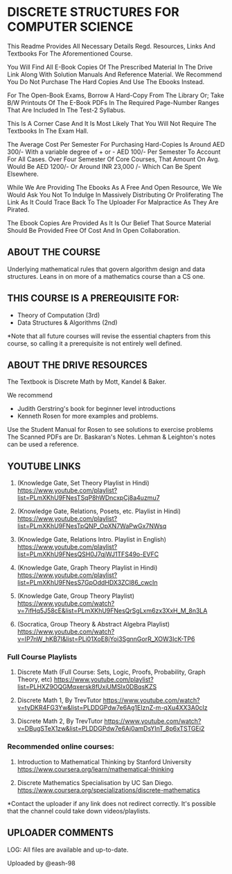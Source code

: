 
# DISCRETE STRUCTURES FOR COMPUTER SCIENCE

This Readme Provides All Necessary Details Regd. Resources, Links And
Textbooks For The Aforementioned Course. 

You Will Find All E-Book Copies Of The Prescribed Material In The Drive 
Link Along With Solution Manuals And Reference Material.
We Recommend You Do Not Purchase The Hard Copies And Use The Ebooks Instead.

For The Open-Book Exams, Borrow A Hard-Copy From The Library Or; 
Take B/W Printouts Of The E-Book PDFs In The Required Page-Number Ranges 
That Are Included In The Test-2 Syllabus. 

This Is A Corner Case And It Is Most Likely 
That You Will Not Require The Textbooks In The Exam Hall. 

The Average Cost Per Semester For Purchasing Hard-Copies Is Around AED 300/-
With a variable degree of + or - AED 100/- Per Semester To Account For All Cases. 
Over Four Semester Of Core Courses, That Amount On Avg. Would Be AED 1200/-
Or Around INR 23,000 /- Which Can Be Spent Elsewhere. 

While We Are Providing The Ebooks As A Free And Open Resource, We We Would
Ask You Not To Indulge In Massively Distributing Or Proliferating The Link
As It Could Trace Back To The Uploader For Malpractice As They Are Pirated. 

The Ebook Copies Are Provided As It Is Our Belief That Source Material
Should Be Provided Free Of Cost And In Open Collaboration. 

## ABOUT THE COURSE

Underlying mathematical rules that govern algorithm design and 
data structures. Leans in on more of a mathematics course than a CS one. 


## THIS COURSE IS A PREREQUISITE FOR:

- Theory of Computation (3rd)
- Data Structures & Algorithms (2nd)

*Note that all future courses will revise the essential chapters from 
this course, so calling it a prerequisite is not entirely well defined. 


## ABOUT THE DRIVE RESOURCES

The Textbook is 
Discrete Math by Mott, Kandel & Baker. 

We recommend 
- Judith Gerstring's book for beginner level introductions
- Kenneth Rosen for more examples and problems.

Use the Student Manual for Rosen to see solutions to exercise problems
The Scanned PDFs are Dr. Baskaran's Notes. 
Lehman & Leighton's notes can be used a reference.


## YOUTUBE LINKS

1. (Knowledge Gate, Set Theory Playlist in Hindi)  
https://www.youtube.com/playlist?list=PLmXKhU9FNesTSqP8hWDncxpCj8a4uzmu7

2. (Knowledge Gate, Relations, Posets, etc. Playlist in Hindi)  
https://www.youtube.com/playlist?list=PLmXKhU9FNesTpQNP_OpXN7WaPwGx7NWsq

3. (Knowledge Gate, Relations Intro. Playlist in English)  
https://www.youtube.com/playlist?list=PLmXKhU9FNesQSH0J7qjWJ1TFS49o-EVFC

4. (Knowledge Gate, Graph Theory Playlist in Hindi)
https://www.youtube.com/playlist?list=PLmXKhU9FNesS7GpOddHDX3ZCl86_cwcIn

5. (Knowledge Gate, Group Theory Playlist)
https://www.youtube.com/watch?v=7ifHq5J58cE&list=PLmXKhU9FNesQrSgLxm6zx3XxH_M_8n3LA

6. (Socratica, Group Theory & Abstract Algebra Playlist)
https://www.youtube.com/watch?v=IP7nW_hKB7I&list=PLi01XoE8jYoi3SgnnGorR_XOW3IcK-TP6


### Full Course Playlists

1. Discrete Math (Full Course: Sets, Logic, Proofs, Probability, Graph Theory, etc)
https://www.youtube.com/playlist?list=PLHXZ9OQGMqxersk8fUxiUMSIx0DBqsKZS

2. Discrete Math 1, By TrevTutor
https://www.youtube.com/watch?v=tyDKR4FG3Yw&list=PLDDGPdw7e6Ag1EIznZ-m-qXu4XX3A0cIz

3. Discrete Math 2, By TrevTutor
https://www.youtube.com/watch?v=DBugSTeX1zw&list=PLDDGPdw7e6Aj0amDsYInT_8p6xTSTGEi2


### Recommended online courses:

1. Introduction to Mathematical Thinking by Stanford University
https://www.coursera.org/learn/mathematical-thinking

2. Discrete Mathematics Specialisation by UC San Diego.
https://www.coursera.org/specializations/discrete-mathematics

*Contact the uploader if any link does not redirect correctly. It's 
possible that the channel could take down videos/playlists.  

## UPLOADER COMMENTS


LOG: 
All files are available and up-to-date. 

Uploaded by @eash-98 
